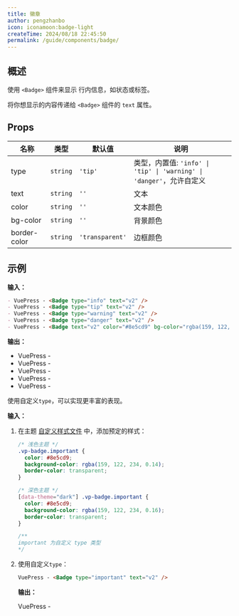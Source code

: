```yaml
---
title: 徽章
author: pengzhanbo
icon: iconamoon:badge-light
createTime: 2024/08/18 22:45:50
permalink: /guide/components/badge/
---
```


## 概述 <Badge type="tip" text="badge" />

使用 `<Badge>` 组件来显示 行内信息，如状态或标签。

将你想显示的内容传递给 `<Badge>` 组件的 `text` 属性。

## Props

| 名称         | 类型      | 默认值             | 说明                                                               |
| ------------ | -------- | ------------------ | ------------------------------------------------------------------ |
| type         | `string` | `'tip'`            | 类型，内置值: `'info' \| 'tip' \| 'warning' \| 'danger'`，允许自定义 |
| text         | `string` | `''`               | 文本                                                               |
| color        | `string` | `''`               | 文本颜色                                                           |
| bg-color     | `string` | `''`               | 背景颜色                                                           |
| border-color | `string` | `'transparent'`    | 边框颜色                                                           |

## 示例

**输入：**

```md :no-line-numbers
- VuePress - <Badge type="info" text="v2" />
- VuePress - <Badge type="tip" text="v2" />
- VuePress - <Badge type="warning" text="v2" />
- VuePress - <Badge type="danger" text="v2" />
- VuePress - <Badge text="v2" color="#8e5cd9" bg-color="rgba(159, 122, 234, 0.16)" />
```

**输出：**

- VuePress - <Badge type="info" text="v2" />
- VuePress - <Badge type="tip" text="v2" />
- VuePress - <Badge type="warning" text="v2" />
- VuePress - <Badge type="danger" text="v2" />
- VuePress - <Badge text="v2" color="#8e5cd9" bg-color="rgba(159, 122, 234, 0.16)" />

使用自定义`type`，可以实现更丰富的表现。

**输入：**

1. 在主题 [自定义样式文件](../自定义样式.md) 中，添加预定的样式：

    ```css
    /* 浅色主题 */
    .vp-badge.important {
      color: #8e5cd9;
      background-color: rgba(159, 122, 234, 0.14);
      border-color: transparent;
    }

    /* 深色主题 */
    [data-theme="dark"] .vp-badge.important {
      color: #8e5cd9;
      background-color: rgba(159, 122, 234, 0.16);
      border-color: transparent;
    }

    /**
    important 为自定义 type 类型
    */
    ```

2. 使用自定义`type`：

    ```md :no-line-numbers
    VuePress - <Badge type="important" text="v2" />
    ```

    **输出：**

    VuePress - <Badge type="important" text="v2" />

<style>
/* 浅色主题 */
.vp-badge.important {
  color: #8e5cd9;
  background-color: rgba(159, 122, 234, 0.14);
  border-color: transparent;
}

/* 深色主题 */
[data-theme="dark"] .vp-badge.important {
  color: #8e5cd9;
  background-color: rgba(159, 122, 234, 0.16);
  border-color: transparent;
}
</style>
